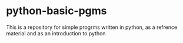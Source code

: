 python-basic-pgms
=================

This is a repository for simple progrms written in python, as a refrence material and as an introduction to python
